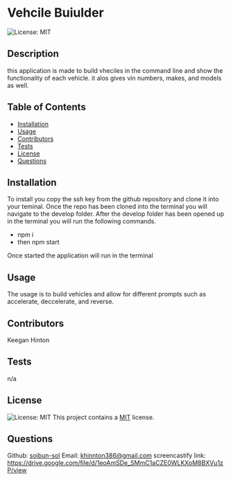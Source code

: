   # Vehcile Buiulder

  ![License: MIT](https://img.shields.io/badge/License-MIT-yellow.svg)

  ## Description
  this application is made to build vheciles in the command line and show the functionality of each vehicle. it alos gives vin numbers, makes, and models as well.

  ## Table of Contents
  - [Installation](#installation)
  - [Usage](#usage)
  - [Contributors](#contributors)
  - [Tests](#tests)
  - [License](#license)
  - [Questions](#questions)

  ## Installation
  To install you copy the ssh key from the github repository and clone it into your teminal. Once the repo has been cloned into the terminal you will  navigate to the develop folder. After the develop folder has been opened up in the terminal you will run the following commands.
  
  - npm i
  - then npm start

  Once started the application will run in the terminal

  ## Usage
  The usage is to build vehicles and allow for different prompts such as accelerate, deccelerate, and reverse.

  ## Contributors
  Keegan Hinton

  ## Tests
  n/a

  ## License
   ![License: MIT](https://img.shields.io/badge/License-MIT-yellow.svg)
     This project contains a [MIT](https://opensource.org/licenses/MIT) license.

  ## Questions
  Github: [soibun-sol](https://github.com/soibun-sol)
  Email: khinnton386@gmail.com
  screencastify link: https://drive.google.com/file/d/1eoAmSDe_SMmC1aCZE0WLKXoM8BXVu1zP/view